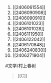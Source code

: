 1. [[2406061554]]
2. [[2406090908]]
3. [[2406090910]]
4. [[2406101023]]
5. [[2406101028]]
6. [[2406111950]]
7. [[2406122042]]
8. [[2406170848]]
9. [[2406240830]]
10. [[2406271904]]

#文学/村上春树 
>[[C]]
